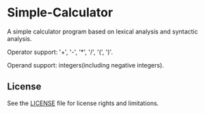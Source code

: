 # Simple-Calculator

A simple calculator program based on lexical analysis and syntactic analysis.

Operator support: '+', '-', '*', '/', '(', ')'.

Operand support: integers(including negative integers).

## License

See the [LICENSE](./LICENSE.md) file for license rights and limitations.
